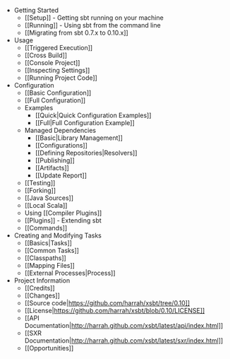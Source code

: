 * Getting Started
    * [[Setup]] - Getting sbt running on your machine
    * [[Running]] - Using sbt from the command line
    * [[Migrating from sbt 0.7.x to 0.10.x]]
* Usage
    * [[Triggered Execution]]
    * [[Cross Build]]
    * [[Console Project]]
    * [[Inspecting Settings]]
    * [[Running Project Code]]
* Configuration
    * [[Basic Configuration]]
    * [[Full Configuration]]
    * Examples 
        * [[Quick|Quick Configuration Examples]]
        * [[Full|Full Configuration Example]]
    * Managed Dependencies
        * [[Basic|Library Management]]
        * [[Configurations]]
        * [[Defining Repositories|Resolvers]]
        * [[Publishing]]
        * [[Artifacts]]
        * [[Update Report]]
    * [[Testing]]
    * [[Forking]]
    * [[Java Sources]]
    * [[Local Scala]]
    * Using [[Compiler Plugins]]
    * [[Plugins]] - Extending sbt
    * [[Commands]]
* Creating and Modifying Tasks
    * [[Basics|Tasks]]
    * [[Common Tasks]]
    * [[Classpaths]]
    * [[Mapping Files]]
    * [[External Processes|Process]]
* Project Information
    * [[Credits]]
    * [[Changes]]
    * [[Source code|https://github.com/harrah/xsbt/tree/0.10]]
    * [[License|https://github.com/harrah/xsbt/blob/0.10/LICENSE]]
    * [[API Documentation|http://harrah.github.com/xsbt/latest/api/index.html]]
    * [[SXR Documentation|http://harrah.github.com/xsbt/latest/sxr/index.html]]
    * [[Opportunities]]